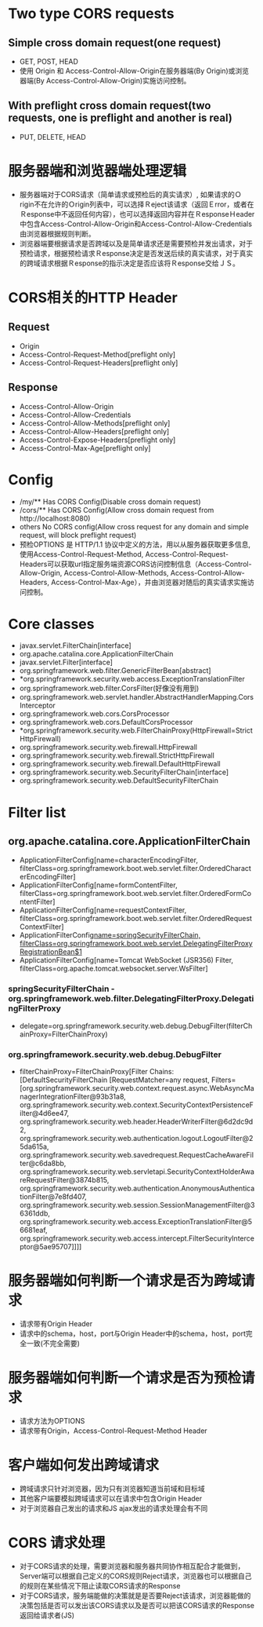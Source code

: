 # Two type CORS requests
## Simple cross domain request(one request)
- GET, POST, HEAD
- 使用 Origin 和 Access-Control-Allow-Origin在服务器端(By Origin)或浏览器端(By Access-Control-Allow-Origin)实施访问控制。
## With preflight cross domain request(two requests, one is preflight and another is real)
- PUT, DELETE, HEAD

# 服务器端和浏览器端处理逻辑
- 服务器端对于CORS请求（简单请求或预检后的真实请求）, 如果请求的Ｏrigin不在允许的Ｏrigin列表中，可以选择Ｒeject该请求（返回Ｅrror，或者在Ｒesponse中不返回任何内容），也可以选择返回内容并在ＲesponseＨeader中包含Access-Control-Allow-Origin和Access-Control-Allow-Credentials由浏览器根据规则判断。
- 浏览器端要根据请求是否跨域以及是简单请求还是需要预检并发出请求，对于预检请求，根据预检请求Ｒesponse决定是否发送后续的真实请求，对于真实的跨域请求根据Ｒesponse的指示决定是否应该将Ｒesponse交给ＪＳ。

# CORS相关的HTTP Header
## Request
- Origin
- Access-Control-Request-Method[preflight only]
- Access-Control-Request-Headers[preflight only]
## Response
- Access-Control-Allow-Origin
- Access-Control-Allow-Credentials
- Access-Control-Allow-Methods[preflight only]
- Access-Control-Allow-Headers[preflight only]
- Access-Control-Expose-Headers[preflight only]
- Access-Control-Max-Age[preflight only]

# Config
- /my/** Has CORS Config(Disable cross domain request)
- /cors/** Has CORS Config(Allow cross domain request from http://localhost:8080)
- others No CORS config(Allow cross request for any domain and simple request, will block preflight request)
- 预检OPTIONS 是 HTTP/1.1 协议中定义的方法，用以从服务器获取更多信息, 使用Access-Control-Request-Method, Access-Control-Request-Headers可以获取url指定服务端资源CORS访问控制信息（Access-Control-Allow-Origin, Access-Control-Allow-Methods, Access-Control-Allow-Headers, Access-Control-Max-Age），并由浏览器对随后的真实请求实施访问控制。

# Core classes
- javax.servlet.FilterChain[interface]
- org.apache.catalina.core.ApplicationFilterChain
- javax.servlet.Filter[interface]
- org.springframework.web.filter.GenericFilterBean[abstract]
- *org.springframework.security.web.access.ExceptionTranslationFilter
- org.springframework.web.filter.CorsFilter(好像没有用到)
- org.springframework.web.servlet.handler.AbstractHandlerMapping.CorsInterceptor
- org.springframework.web.cors.CorsProcessor
- org.springframework.web.cors.DefaultCorsProcessor
- *org.springframework.security.web.FilterChainProxy(HttpFirewall=StrictHttpFirewall)
- org.springframework.security.web.firewall.HttpFirewall
- org.springframework.security.web.firewall.StrictHttpFirewall
- org.springframework.security.web.firewall.DefaultHttpFirewall
- org.springframework.security.web.SecurityFilterChain[interface]
- org.springframework.security.web.DefaultSecurityFilterChain

# Filter list
## org.apache.catalina.core.ApplicationFilterChain
- ApplicationFilterConfig[name=characterEncodingFilter, filterClass=org.springframework.boot.web.servlet.filter.OrderedCharacterEncodingFilter]
- ApplicationFilterConfig[name=formContentFilter, filterClass=org.springframework.boot.web.servlet.filter.OrderedFormContentFilter]
- ApplicationFilterConfig[name=requestContextFilter, filterClass=org.springframework.boot.web.servlet.filter.OrderedRequestContextFilter]
- ApplicationFilterConfig[name=springSecurityFilterChain, filterClass=org.springframework.boot.web.servlet.DelegatingFilterProxyRegistrationBean$1](delegate=DebugFilter)
- ApplicationFilterConfig[name=Tomcat WebSocket (JSR356) Filter, filterClass=org.apache.tomcat.websocket.server.WsFilter]
### springSecurityFilterChain - org.springframework.web.filter.DelegatingFilterProxy.DelegatingFilterProxy
- delegate=org.springframework.security.web.debug.DebugFilter(filterChainProxy=FilterChainProxy)
### org.springframework.security.web.debug.DebugFilter
- filterChainProxy=FilterChainProxy[Filter Chains: [DefaultSecurityFilterChain [RequestMatcher=any request, Filters=[org.springframework.security.web.context.request.async.WebAsyncManagerIntegrationFilter@93b31a8, org.springframework.security.web.context.SecurityContextPersistenceFilter@4d6ee47, org.springframework.security.web.header.HeaderWriterFilter@6d2dc9d2, org.springframework.security.web.authentication.logout.LogoutFilter@25da615a, org.springframework.security.web.savedrequest.RequestCacheAwareFilter@c6da8bb, org.springframework.security.web.servletapi.SecurityContextHolderAwareRequestFilter@3874b815, org.springframework.security.web.authentication.AnonymousAuthenticationFilter@7e8fd407, org.springframework.security.web.session.SessionManagementFilter@36361ddb, org.springframework.security.web.access.ExceptionTranslationFilter@56681eaf, org.springframework.security.web.access.intercept.FilterSecurityInterceptor@5ae95707]]]]

# 服务器端如何判断一个请求是否为跨域请求
- 请求带有Origin Header
- 请求中的schema，host，port与Origin Header中的schema，host，port完全一致(不完全需要)

# 服务器端如何判断一个请求是否为预检请求
- 请求方法为OPTIONS
- 请求带有Origin，Access-Control-Request-Method Header

# 客户端如何发出跨域请求
- 跨域请求只针对浏览器，因为只有浏览器知道当前域和目标域
- 其他客户端要模拟跨域请求可以在请求中包含Origin Header
- 对于浏览器自己发出的请求和JS ajax发出的请求处理会有不同

# CORS 请求处理
- 对于CORS请求的处理，需要浏览器和服务器共同协作相互配合才能做到，Server端可以根据自己定义的CORS规则Reject请求，浏览器也可以根据自己的规则在某些情况下阻止读取CORS请求的Response
- 对于CORS请求，服务端能做的决策就是是否要Reject该请求，浏览器能做的决策包括是否可以发出该CORS请求以及是否可以把该CORS请求的Response返回给请求者(JS)